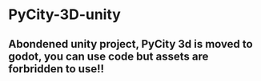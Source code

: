 # PyCity-3D-unity
## Abondened unity project, PyCity 3d is moved to godot, you can use code but assets are forbridden to use!!
